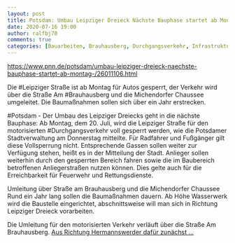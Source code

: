 ```yaml
---
layout: post
title: Potsdam: Umbau Leipziger Dreieck Nächste Bauphase startet ab Montag, aus PNN
date: 2020-07-16 19:00
author: ralfbj70
comments: true
categories: [Bauarbeiten, Brauhausberg, Durchgangsverkehr, Infrastruktur, Leipziger, Potsdam, Potsdam, Straßenbahn, Straßenverkehr]
---
```

https://www.pnn.de/potsdam/umbau-leipziger-dreieck-naechste-bauphase-startet-ab-montag-/26011106.html

Die #Leipziger Straße ist ab Montag für Autos gesperrt, der Verkehr wird über die Straße Am #Brauhausberg und die Michendorfer Chaussee umgeleitet. Die Baumaßnahmen sollen sich über ein Jahr erstrecken.

#Potsdam - Der Umbau des Leipziger Dreiecks geht in die nächste Bauphase: Ab Montag, dem 20. Juli, wird die Leipziger Straße für den motorisierten #Durchgangsverkehr voll gesperrt werden, wie die Potsdamer Stadtverwaltung am Donnerstag mitteilte. Für Radfahrer und Fußgänger gilt diese Vollsperrung nicht. Entsprechende Gassen sollen weiter zur Verfügung stehen, heißt es in der Mitteilung der Stadt. Anlieger sollen weiterhin durch den gesperrten Bereich fahren sowie die im Baubereich betroffenen Anliegerstraßen nutzen können. Dies gelte auch für die Erreichbarkeit für Feuerwehr und Rettungsdienste.

Umleitung über Straße am Brauhausberg und die Michendorfer Chaussee
Rund ein Jahr lang sollen die Baumaßnahmen dauern. Ab Höhe Wasserwerk wird die Baustelle eingerichtet, abschnittsweise will man sich in Richtung Leipziger Dreieck vorarbeiten.

Die Umleitung für den motorisierten Verkehr verläuft über die Straße Am Brauhausberg. <a href="https://www.pnn.de/potsdam/umbau-leipziger-dreieck-naechste-bauphase-startet-ab-montag-/26011106.html">Aus Richtung Hermannswerder dafür zunächst ...</a>
